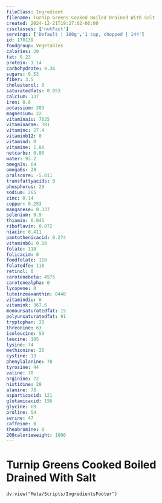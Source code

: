 ```yaml
---
fileClass: Ingredient
filename: Turnip Greens Cooked Boiled Drained With Salt
created: 2024-12-21T19:27:02-06:00
cssclasses: ['nutFact']
servings: ['Default | 100g','1 cup, chopped | 144']
id: 170139
foodgroup: Vegetables
calories: 20
fat: 0.23
protein: 1.14
carbohydrate: 4.36
sugars: 0.53
fiber: 3.5
cholesterol: 0
saturatedfats: 0.053
calcium: 137
iron: 0.8
potassium: 203
magnesium: 22
vitaminaiu: 7625
vitaminarae: 381
vitaminc: 27.4
vitaminb12: 0
vitamind: 0
vitamine: 1.88
netcarbs: 0.86
water: 93.2
omega3s: 64
omega6s: 28
pralscore: -5.011
transfattyacids: 0
phosphorus: 29
sodium: 265
zinc: 0.14
copper: 0.253
manganese: 0.337
selenium: 0.9
thiamin: 0.045
riboflavin: 0.072
niacin: 0.411
pantothenicacid: 0.274
vitaminb6: 0.18
folate: 118
folicacid: 0
foodfolate: 118
folatedfe: 118
retinol: 0
carotenebeta: 4575
carotenealpha: 0
lycopene: 0
luteinzeaxanthin: 8440
vitamindiu: 0
vitamink: 367.6
monounsaturatedfat: 15
polyunsaturatedfat: 91
tryptophan: 20
threonine: 63
isoleucine: 59
leucine: 105
lysine: 74
methionine: 26
cystine: 13
phenylalanine: 70
tyrosine: 44
valine: 78
arginine: 72
histidine: 28
alanine: 78
asparticacid: 121
glutamicacid: 156
glycine: 69
proline: 54
serine: 47
caffeine: 0
theobromine: 0
200calorieweight: 1000
---
```


# Turnip Greens Cooked Boiled Drained With Salt

```dataviewjs
dv.view("Meta/Scripts/IngredientsFooter")
```